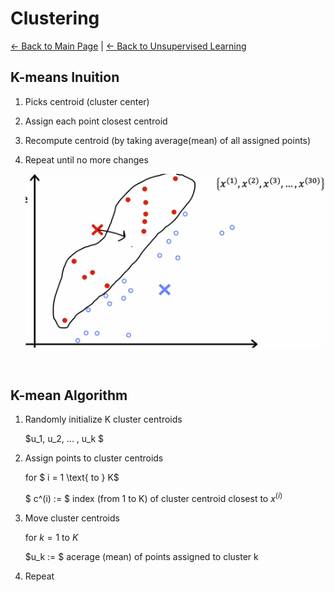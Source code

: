 # Clustering

[← Back to Main Page](../../README.md) | [← Back to Unsupervised Learning](../unsupervised_learning.md)

## K-means Inuition
1. Picks centroid (cluster center)
2. Assign each point closest centroid
3. Recompute centroid (by taking average(mean) of all assigned points)
4. Repeat until no more changes

    <img src="images/inuition.png" width=500>

<br>

## K-mean Algorithm
1. Randomly initialize K cluster centroids
    
    $u_1, u_2, ... , u_k $

2. Assign points to cluster centroids

    for $ i = 1 \text{ to } K$

    $ c^(i) := $ index (from 1 to K) of cluster centroid closest to $x^(i)$

3. Move cluster centroids

    for $k = 1 \text{ to } K$

    $u_k := $ acerage (mean) of points assigned to cluster k 

4. Repeat